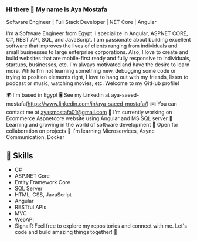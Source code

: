 ### Hi there 👋 My name is Aya Mostafa

Software Engineer | Full Stack Developer | NET Core | Angular

I'm a Software Engineer from Egypt. I specialize in  Angular, ASPNET CORE, C#, REST API, SQL, and JavaScript. I am passionate about building excellent software that improves the lives of clients ranging from individuals and small businesses to large enterprise corporations. Also, I love to create and build websites that are mobile-first ready and fully responsive to individuals, startups, businesses, etc. I'm always motivated and have the desire to learn more. While I'm not learning something new, debugging some code or trying to position elements right, I love to hang out with my friends, listen to podcast or music, watching movies, etc. Welcome to my GitHub profile!

🌍  I'm based in Egypt
🖥️  See my Linkedin at aya-saeed-mostafa(https://www.linkedin.com/in/aya-saeed-mostafa/)
✉️  You can contact me at ayasmostafa01@gmail.com
🚀  I'm currently working on Ecommerce Aspnetcore website using Angular and MS SQL server
🌱 Learning and growing in the world of software development
🤝 Open for collaboration on projects
🧠  I'm learning Microservices, Async Communication, Docker

## 🔧 Skills

- C#
- ASP.NET Core
- Entity Framework Core
- SQL Server
- HTML, CSS, JavaScript
- Angular
- RESTful APIs
- MVC
- WebAPI
- SignalR
Feel free to explore my repositories and connect with me. Let's code and build amazing things together! 🚀
